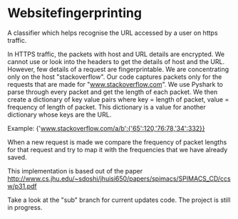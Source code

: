 # Websitefingerprinting

A classifier which helps recognise the URL accessed by a user on https traffic.

In HTTPS traffic, the packets with host and URL details are encrypted. We cannot use or look into the headers to get the details 
of host and the URL. However, few details of a request are fingerprintable. We are concentrating only on the host "stackoverflow".
Our code captures packets only for the requests that are made for "www.stackoverflow.com". We use Pyshark to parse through every 
packet and get the length of each packet. We then create a dictionary of key value pairs where key = length of packet, value = frequency
of length of packet. This dictionary is a value for another dictionary whose keys are the URL.

Example: {'www.stackoverflow.com/a/b':{'65':120,'76:78,'34':332}}

When a new request is made we compare the frequency of packet lengths for that request and try to map it with the frequencies that we have already saved.

This implementation is based out of the paper http://www.cs.jhu.edu/~sdoshi/jhuisi650/papers/spimacs/SPIMACS_CD/ccsw/p31.pdf

Take a look at the "sub" branch for current updates code. The project is still in progress.
